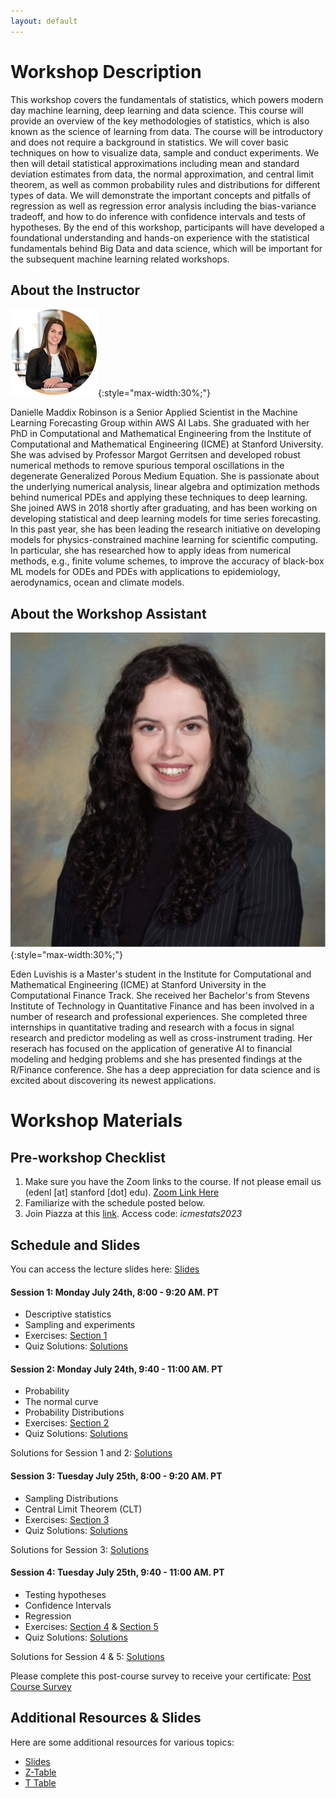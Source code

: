 ```yaml
---
layout: default
---
```


# Workshop Description

This workshop covers the fundamentals of statistics, which powers modern day machine learning, deep learning and data science. This course will provide an overview of the key methodologies of statistics, which is also known as the science of learning from data.  The course will be introductory and does not require a background in statistics. We will cover basic techniques on how to visualize data, sample and conduct experiments. We then will detail statistical approximations including mean and standard deviation estimates from data, the normal approximation, and central limit theorem, as well as common probability rules and distributions for different types of data. We will demonstrate the important concepts and pitfalls of regression as well as regression error analysis including the bias-variance tradeoff, and how to do inference with confidence intervals and tests of hypotheses. By the end of this workshop, participants will have developed a foundational understanding and hands-on experience with the statistical fundamentals behind Big Data and data science, which will be important for the subsequent machine learning related workshops.

## About the Instructor

![danielle-maddix](/assets/img/danielle.png){:style="max-width:30%;"}

Danielle Maddix Robinson is a Senior Applied Scientist in the Machine Learning Forecasting Group within AWS AI Labs. She graduated with her PhD in Computational and Mathematical Engineering from the Institute of Computational and Mathematical Engineering (ICME) at Stanford University. She was advised by Professor Margot Gerritsen and developed robust numerical methods to remove spurious temporal oscillations in the degenerate Generalized Porous Medium Equation.  She is passionate about the underlying numerical analysis, linear algebra and optimization methods behind numerical PDEs and applying these techniques to deep learning.  She joined AWS in 2018 shortly after graduating, and has been working on developing statistical and deep learning models for time series forecasting. In this past year, she has been leading the research initiative on developing models for physics-constrained machine learning for scientific computing. In particular, she has researched how to apply ideas from numerical methods, e.g., finite volume schemes, to improve the accuracy of black-box ML models for ODEs and PDEs with applications to epidemiology, aerodynamics, ocean and climate models. 

## About the Workshop Assistant 

![eden-luvishis](/assets/img/edenluvishissquare.png){:style="max-width:30%;"}

Eden Luvishis is a Master's student in the Institute for Computational and Mathematical Engineering (ICME) at Stanford University in the Computational Finance Track. She received her Bachelor's from Stevens Institute of Technology in Quantitative Finance and has been involved in a number of research and professional experiences. She completed three internships in quantitative trading and research with a focus in signal research and predictor modeling as well as cross-instrument trading. Her reserach has focused on the application of generative AI to financial modeling and hedging problems and she has presented findings at the R/Finance conference. She has a deep appreciation for data science and is excited about discovering its newest applications. 

# Workshop Materials

## Pre-workshop Checklist

1. Make sure you have the Zoom links to the course. If not please email us (edenl [at] stanford [dot] edu). [Zoom Link Here]( https://stanford.zoom.us/j/93446967360?pwd=MTJDb3A3U1lPVWw1Mkd3UEJ1ajY1QT09)
2. Familiarize with the schedule posted below.
3. Join Piazza at this [link](https://piazza.com/stanford/summer2023/icmesummer). Access code: _icmestats2023_

## Schedule and Slides 

You can access the lecture slides here: [Slides](/assets/pdf/slidesall_danielle.pdf)

#### Session 1: Monday July 24th, 8:00 - 9:20 AM. PT
  - Descriptive statistics
  - Sampling and experiments
  - Exercises: [Section 1](/assets/pdf/section1.pdf)
  - Quiz Solutions: [Solutions](/assets/pdf/sec1quiz.pdf)
  
#### Session 2: Monday July 24th, 9:40 - 11:00 AM. PT
  - Probability
  - The normal curve
  - Probability Distributions
  - Exercises: [Section 2](/assets/pdf/section2.pdf)
  - Quiz Solutions: [Solutions](/assets/pdf/sec2quiz.pdf)

Solutions for Session 1 and 2: [Solutions](/assets/pdf/section12solns.pdf)

#### Session 3: Tuesday July 25th, 8:00 - 9:20 AM. PT
  - Sampling Distributions
  - Central Limit Theorem (CLT)
  - Exercises: [Section 3](/assets/pdf/section3.pdf)
  - Quiz Solutions: [Solutions](/assets/pdf/sec3quiz.pdf)

Solutions for Session 3: [Solutions](/assets/pdf/section3solns.pdf)

#### Session 4: Tuesday July 25th, 9:40 - 11:00 AM. PT
  - Testing hypotheses
  - Confidence Intervals
  - Regression
  - Exercises: [Section 4](/assets/pdf/section4.pdf) & [Section 5](/assets/pdf/section5.pdf)
  - Quiz Solutions: [Solutions](/assets/pdf/sec45quiz.pdf)

Solutions for Session 4 & 5: [Solutions](/assets/pdf/section45solns.pdf)

Please complete this post-course survey to receive your certificate: [Post Course Survey](https://stanforduniversity.qualtrics.com/jfe/form/SV_7OqhZXizr0qQO9g)

## Additional Resources & Slides

Here are some additional resources for various topics:

- [Slides](/assets/pdf/slidesall_danielle.pdf)
- [Z-Table](https://www.z-table.com/)
- [T Table](https://www.sjsu.edu/faculty/gerstman/StatPrimer/t-table.pdf)







